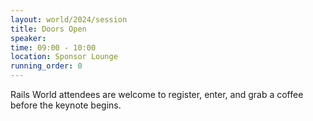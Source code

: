 ```yaml
---
layout: world/2024/session
title: Doors Open
speaker:
time: 09:00 - 10:00
location: Sponsor Lounge
running_order: 0
---
```


Rails World attendees are welcome to register, enter, and grab a coffee before the keynote begins.
